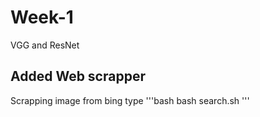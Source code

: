 # Week-1
VGG and ResNet

## Added Web scrapper
Scrapping image from bing
type
'''bash
bash search.sh
'''
